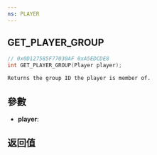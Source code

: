 ```yaml
---
ns: PLAYER
---
```

## GET_PLAYER_GROUP

```c
// 0x0D127585F77030AF 0xA5EDCDE8
int GET_PLAYER_GROUP(Player player);
```

```
Returns the group ID the player is member of.  
```

## 參數
* **player**: 

## 返回值
